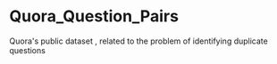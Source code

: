 # Quora_Question_Pairs
 Quora's public dataset , related to the problem of identifying duplicate questions
